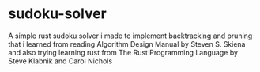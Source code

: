 # sudoku-solver
A simple rust sudoku solver i made to implement backtracking and pruning that i learned from reading Algorithm Design Manual by Steven S. Skiena and also trying learning rust from The Rust Programming Language by Steve Klabnik and Carol Nichols
